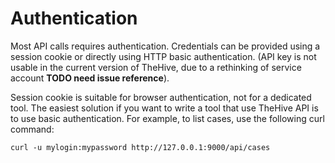 # Authentication

Most API calls requires authentication. Credentials can be provided using a session cookie or directly using HTTP basic
authentication. (API key is not usable in the current version of TheHive, due to a rethinking of service account
**TODO need issue reference**).

Session cookie is suitable for browser authentication, not for a dedicated tool. The easiest solution if you want to
write a tool that use TheHive API is to use basic authentication. For example, to list cases, use the following curl
command:
```
curl -u mylogin:mypassword http://127.0.0.1:9000/api/cases
```
